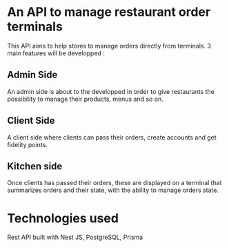 # An API to manage restaurant order terminals

This API aims to help stores to manage orders directly from terminals. 3 main features will be developped :

## Admin Side

An admin side is about to the developped in order to give restaurants the possibility to manage their products, menus and so on.

## Client Side

A client side where clients can pass their orders, create accounts and get fidelity points.

## Kitchen side

Once clients has passed their orders, these are displayed on a terminal that summarizes orders and their state, with the ability to manage orders state.

# Technologies used

Rest API built with Nest JS, PostgreSQL, Prisma

